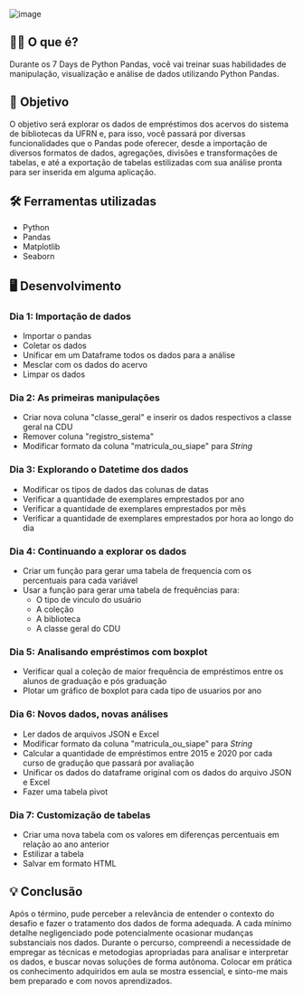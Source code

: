 ![image](https://github.com/Mathsnts18/7DayOfCode-Pandas/assets/140824110/5b705f7f-d107-4bda-9ac5-b724d787b651)

## 🧑‍🏫 O que é?
Durante os 7 Days de Python Pandas, você vai treinar suas habilidades de manipulação, visualização e análise de dados utilizando Python Pandas.

## 🚀 Objetivo
O objetivo será explorar os dados de empréstimos dos acervos do sistema de bibliotecas da UFRN e, para isso, você passará por diversas funcionalidades que o Pandas pode oferecer, desde a importação de diversos formatos de dados, agregações, divisões e transformações de tabelas, e até a exportação de tabelas estilizadas com sua análise pronta para ser inserida em alguma aplicação.

## 🛠️ Ferramentas utilizadas
- Python
- Pandas
- Matplotlib
- Seaborn

## 🖥️ Desenvolvimento
### Dia 1: Importação de dados

- Importar o pandas
- Coletar os dados
- Unificar em um Dataframe todos os dados para a análise
- Mesclar com os dados do acervo
- Limpar os dados

### Dia 2: As primeiras manipulações

- Criar nova coluna "classe_geral" e inserir os dados respectivos a classe geral na CDU
- Remover coluna "registro_sistema"
- Modificar formato da coluna "matricula_ou_siape" para *String*

### Dia 3: Explorando o Datetime dos dados

- Modificar os tipos de dados das colunas de datas
- Verificar a quantidade de exemplares emprestados por ano
- Verificar a quantidade de exemplares emprestados por mês
- Verificar a quantidade de exemplares emprestados por hora ao longo do dia

### Dia 4: Continuando a explorar os dados

- Criar um função para gerar uma tabela de frequencia com os percentuais para cada variável
- Usar a função para gerar uma tabela de frequências para:
  - O tipo de vinculo do usuário
  - A coleção
  - A biblioteca
  - A classe geral do CDU

### Dia 5: Analisando empréstimos com boxplot

- Verificar qual a coleção de maior frequência de empréstimos entre os alunos de graduação e pós graduação
- Plotar um gráfico de boxplot para cada tipo de usuarios por ano

### Dia 6: Novos dados, novas análises

- Ler dados de arquivos JSON e Excel
- Modificar formato da coluna "matricula_ou_siape" para *String*
- Calcular a quantidade de empréstimos entre 2015 e 2020 por cada curso de gradução que passará por avaliação
- Unificar os dados do dataframe original com os dados do arquivo JSON e Excel
- Fazer uma tabela pivot

### Dia 7: Customização de tabelas

- Criar uma nova tabela com os valores em diferenças percentuais em relação ao ano anterior
- Estilizar a tabela
- Salvar em formato HTML

## 💡 Conclusão
Após o término, pude perceber a relevância de entender o contexto do desafio e fazer o tratamento dos dados de forma adequada. A cada mínimo detalhe negligenciado pode potencialmente ocasionar mudanças substanciais nos dados.
Durante o percurso, compreendi a necessidade de empregar as técnicas e metodogias apropriadas para analisar e interpretar os dados, e buscar novas soluções de forma autônoma.
Colocar em prática os conhecimento adquiridos em aula se mostra essencial, e sinto-me mais bem preparado e com novos aprendizados.

